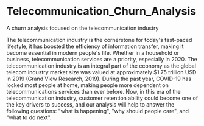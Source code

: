 # Telecommunication_Churn_Analysis
A churn analysis focused on the telecommunication industry

The telecommunication industry is the cornerstone for today's fast-paced lifestyle, it has boosted the efficiency of information transfer, making it become essential in modern people's life. Whether in a household or business, telecommunication services are a priority, especially in 2020. The telecommunication industry is an integral part of the economy as the global telecom industry market size was valued at approximately $1.75 trillion USD in 2019 (Grand View Research, 2019). During the past year, COVID-19 has locked most people at home, making people more dependent on telecommunications services than ever before. Now, in this era of the telecommunication industry, customer retention ability could become one of the key drivers to success, and our analysis will help to answer the following questions: "what is happening", "why should people care", and "what to do next".

